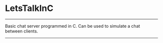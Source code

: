 # LetsTalkInC
---------------------
Basic chat server programmed in C. Can be used to simulate a chat between clients. 

---------------------
